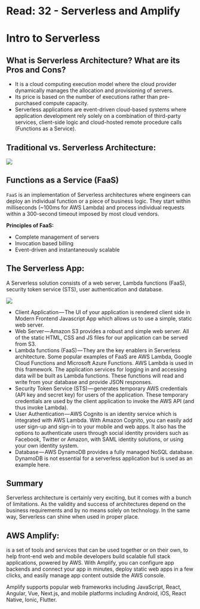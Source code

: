 # Read: 32 - Serverless and Amplify

# Intro to Serverless

## What is Serverless Architecture? What are its Pros and Cons?
- It is a cloud computing execution model where the cloud provider dynamically manages the allocation and provisioning of servers.
- Its price is based on the number of executions rather than pre-purchased compute capacity.
- Serverless applications are event-driven cloud-based systems where application development rely solely on a combination of third-party services, client-side logic and cloud-hosted remote procedure calls (Functions as a Service).

## Traditional vs. Serverless Architecture:

<img src = "https://hackernoon.com/hn-images/1*x_v5NRC3TTMt1MaYl1gMUg.jpeg">



## Functions as a Service (FaaS)

`FaaS` is an implementation of Serverless architectures where engineers can deploy an individual function or a piece of business logic. They start within milliseconds (~100ms for AWS Lambda) and process individual requests within a 300-second timeout imposed by most cloud vendors.

**Principles of FaaS:**

* Complete management of servers
* Invocation based billing
* Event-driven and instantaneously scalable



## The Serverless App:

A Serverless solution consists of a web server, Lambda functions (FaaS), security token service (STS), user authentication and database.

<img src = "https://hackernoon.com/hn-images/1*TIrjN7EjLUVJmJ6YvHR7Dg.png">

* Client Application — The UI of your application is rendered client side in Modern Frontend Javascript App which allows us to use a simple, static web server.
* Web Server — Amazon S3 provides a robust and simple web server. All of the static HTML, CSS and JS files for our application can be served from S3.
* Lambda functions (FaaS) — They are the key enablers in Serverless architecture. Some popular examples of FaaS are AWS Lambda, Google Cloud Functions and Microsoft Azure Functions. AWS Lambda is used in this framework. The application services for logging in and accessing data will be built as Lambda functions. These functions will read and write from your database and provide JSON responses.
* Security Token Service (STS) — generates temporary AWS credentials (API key and secret key) for users of the application. These temporary credentials are used by the client application to invoke the AWS API (and thus invoke Lambda).
* User Authentication — AWS Cognito is an identity service which is integrated with AWS Lambda. With Amazon Cognito, you can easily add user sign-up and sign-in to your mobile and web apps. It also has the options to authenticate users through social identity providers such as Facebook, Twitter or Amazon, with SAML identity solutions, or using your own identity system.
* Database — AWS DynamoDB provides a fully managed NoSQL database. DynamoDB is not essential for a serverless application but is used as an example here.


## Summary

Serverless architecture is certainly very exciting, but it comes with a bunch of limitations. As the validity and success of architectures depend on the business requirements and by no means solely on technology. In the same way, Serverless can shine when used in proper place.



## AWS Amplify:
 
is a set of tools and services that can be used together or on their own, to help front-end web and mobile developers build scalable full stack applications, powered by AWS. With Amplify, you can configure app backends and connect your app in minutes, deploy static web apps in a few clicks, and easily manage app content outside the AWS console.

Amplify supports popular web frameworks including JavaScript, React, Angular, Vue, Next.js, and mobile platforms including Android, iOS, React Native, Ionic, Flutter.
